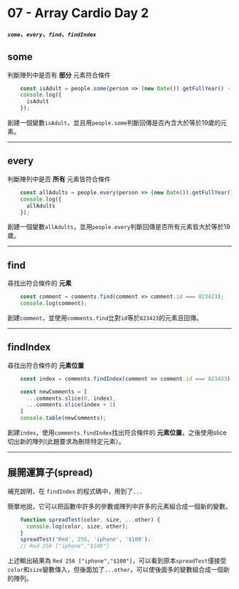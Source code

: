 # 07 - Array Cardio Day 2

##### `some`、`every`、`find`、`findIndex`

## some

判斷陣列中是否有 **部分** 元素符合條件

```js
    const isAdult = people.some(person => (new Date()).getFullYear() - person.year >= 19);
    console.log({
      isAdult
    });
```

創建一個變數`isAdult`，並且用`people.some`判斷回傳是否內含大於等於19歲的元素。

----

## every

判斷陣列中是否 **所有** 元素皆符合條件

```js
    const allAdults = people.every(person => (new Date()).getFullYear() - person.year >= 19);
    console.log({
      allAdults
    });
```
創建一個變數`allAdults`，並用`people.every`判斷回傳是否所有元素皆大於等於19歲。

---

## find

尋找出符合條件的 **元素**

```js
    const comment = comments.find(comment => comment.id === 823423);
    console.log(comment);
```

創建`comment`，並使用`comments.find`比對`id`等於`823423`的元素且回傳。

---

## findIndex
尋找出符合條件的 **元素位置**
```js
    const index = comments.findIndex(comment => comment.id === 823423);

    const newComments = [
      ...comments.slice(0, index),
      ...comments.slice(index + 1)
    ]
    console.table(newComments);
```

創建`index`，使用`comments.findIndex`找出符合條件的 **元素位置**，之後使用slice切出新的陣列(此題要求為刪除特定元素）。

---
## 展開運算子(spread)
補充說明，在 `findIndex` 的程式碼中，用到了``...``

簡單地說，它可以把函數中許多的參數或陣列中許多的元素組合成一個新的變數。

```js
    function spreadTest(color, size, ...other) {
      console.log(color, size, other);
    }
    spreadTest('Red', 256, 'iphone', '$100');
    // Red 256 ["iphone","$100"]
```
上述輸出結果為 `` Red 256 ["iphone","$100"] ``，可以看到原本`spreadTest`僅接受`color`和`size`變數傳入，但後面加了```...other```，可以使後面多的變數組合成一個新的陣列。



    